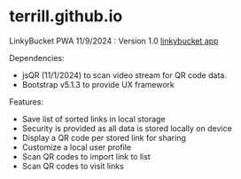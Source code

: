 # terrill.github.io

LinkyBucket PWA 11/9/2024 : Version 1.0
[linkybucket app](https://tcouther.github.io)

Dependencies:
- jsQR (11/1/2024) to scan video stream for QR code data.
- Bootstrap v5.1.3 to provide UX framework

Features:
- Save list of sorted links in local storage
- Security is provided as all data is stored locally on device
- Display a QR code per stored link for sharing
- Customize a local user profile
- Scan QR codes to import link to list
- Scan QR codes to visit links 
